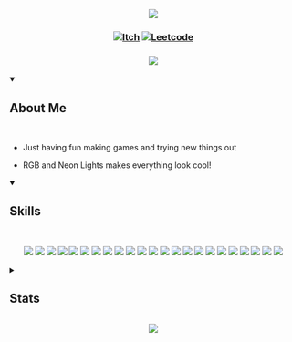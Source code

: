  <!-- Top Banner -->

<p align="center">
<img src="https://capsule-render.vercel.app/api?type=waving&color=25273E&height=210&section=header&text=Hi%20There,%20I'm%20Lex&fontColor=ffffff&fontAlignY=45&reversal=true"/>
</p>

<!-- Links -->

### <p align="center"> [![Itch](https://img.shields.io/badge/-itch.io-25273E?style=for-the-badge)](https://mynameslex.itch.io/) [![Leetcode](https://img.shields.io/badge/-leetcode-25273E?style=for-the-badge)](https://leetcode.com/u/MyNamesLex/)</p>

### <p align="center"> <a href="https://github.com/DenverCoder1/readme-typing-svg"><img src="https://readme-typing-svg.herokuapp.com/?lines=Game+Programmer;&font=Fira%20Code&center=true&color=25273E"></a></p>

<!-- About Me -->

<details open>
<summary><h2>About Me</h2></summary>

<br/>

* Just having fun making games and trying new things out

* RGB and Neon Lights makes everything look cool!

</details>

<!-- Skills -->

<details open>
<summary><h2>Skills</h2></summary>

<br>

<div align="center">

<img src="https://img.shields.io/badge/-Unity-25273E"/> <img src="https://img.shields.io/badge/-Unreal Engine 5-25273E"/>
<img src="https://img.shields.io/badge/-Crayta-25273E" />
<img src="https://img.shields.io/badge/-C%2B%2B-25273E"/>
<img src="https://img.shields.io/badge/-Blueprint-25273E"/>
<img src="https://img.shields.io/badge/-C%23-25273E"/>
<img src="https://img.shields.io/badge/-Python-25273E"/>
<img src="https://img.shields.io/badge/-Lua-25273E"/>
<img src="https://img.shields.io/badge/-Processing-25273E"/>
<img src="https://img.shields.io/badge/-OpenGL-25273E"/>
<img src="https://img.shields.io/badge/-GLSL-25273E"/>
<img src="https://img.shields.io/badge/-Blender-25273E"/>
<img src="https://img.shields.io/badge/-Audacity-25273E"/>
<img src="https://img.shields.io/badge/-Gimp-25273E"/>
<img src="https://img.shields.io/badge/-OBS-25273E"/>
<img src="https://img.shields.io/badge/-Movie%20Studio%2016-25273E"/>
<img src="https://img.shields.io/badge/-Bosca%20Ceoil-25273E"/>
<img src="https://img.shields.io/badge/-Aesprite-25273E"/>
<img src="https://img.shields.io/badge/-SFXR-25273E"/>
<img src="https://img.shields.io/badge/-Git-25273E"/>
<img src="https://img.shields.io/badge/-Markdown-25273E"/>
<img src="https://img.shields.io/badge/-Jira-25273E"/>
<img src="https://img.shields.io/badge/-Trello-25273E"/>

</div>

</details> 

<!-- Stats -->

<details>
<summary><h2>Stats</h2></summary>

<br/>

<div align="left">

<h3> Visits </h3>

![Visits](https://komarev.com/ghpvc/?username=MyNamesLex&color=25273E)

<h3> Trophies </h3>

[![trophy](https://github-profile-trophy.vercel.app/?username=MyNamesLex&theme=outrun&no-bg=true&no-frame=true&column=3)](https://github.com/ryo-ma/github-profile-trophy)

<h3> GitHub Profile Stats </h3>

![Anurag's GitHub stats](https://github-readme-stats.vercel.app/api?username=mynameslex&show_icons=true&theme=outrun&hide_border=true)

![Top Langs](https://github-readme-stats.vercel.app/api/top-langs/?username=mynameslex&langs_count=5&layout=compact&hide_border=true&theme=outrun&hide=ren'py)

<h3> Activity Graph </h3>

[![Ashutosh's github activity graph](https://github-readme-activity-graph.vercel.app/graph?username=MyNamesLex&theme=merko)](https://github.com/ashutosh00710/github-readme-activity-graph)

</div>

</details>

<!-- Footer -->
<p align="center">
  <img src="https://capsule-render.vercel.app/api?type=waving&color=25273E&height=110&section=footer&animation=twinkling&reversal=true"/>
</p>

